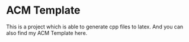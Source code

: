# ACM Template

This is a project which is able to generate cpp files to latex. And you can also find my ACM Template here.
